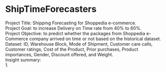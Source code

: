 # ShipTimeForecasters

Project Title: Shipping Forecasting for Shoppedia e-commerce. \
Project Goal: to increase Delivery on Time rate from 40% to 60%.\
Project Objective: to predict whether the packages from Shoppedia e-Commerce company arrived on time or not based on the historical dataset.\
Dataset: ID, Warehouse Block, Mode of Shipment, Customer care calls, Customer ratings, Cost of the Product, Prior purchases, Product importances, Gender, Discount offered, and Weight. \
Insight summary:\
1. 
